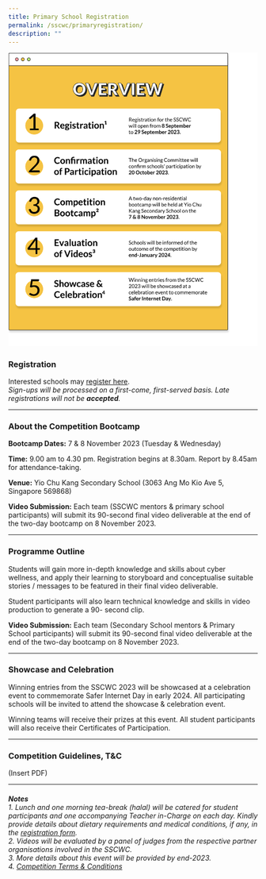 ```yaml
---
title: Primary School Registration
permalink: /sscwc/primaryregistration/
description: ""
---
```

![Overview](/images/Sscwc/prischoverview.png)
### **Registration** 
Interested schools may [register here](google.com). <br> 
*Sign-ups will be processed on a first-come, first-served basis. Late registrations will not be **accepted**.*


---


### **About the Competition Bootcamp** 

**Bootcamp Dates:** 7 &amp; 8 November 2023 (Tuesday &amp; Wednesday)

**Time:** 9.00 am to 4.30 pm. Registration begins at 8.30am. Report by 8.45am for attendance-taking.

**Venue:** Yio Chu Kang Secondary School (3063 Ang Mo Kio Ave 5, Singapore 569868)

**Video Submission:** Each team (SSCWC mentors &amp; primary school participants) will submit its 90-second final video deliverable at the end of the two-day bootcamp on 8 November 2023. 


---

### **Programme Outline** 

Students will gain more in-depth knowledge and skills about cyber wellness, and apply their learning to storyboard and conceptualise suitable stories / messages to be featured in their final video deliverable.

Student participants will also learn technical knowledge and skills in video production to generate a 90- second clip.

**Video Submission:** Each team (Secondary School mentors &amp; Primary School participants) will submit its 90-second final video deliverable at the end of the two-day bootcamp on 8 November 2023. 

---

### **Showcase and Celebration** 
Winning entries from the SSCWC 2023 will be showcased at a celebration event to commemorate Safer Internet Day in early 2024. All participating schools will be invited to attend the showcase &amp; celebration event.

Winning teams will receive their prizes at this event. All student participants will also receive their Certificates of Participation. 

---

### **Competition Guidelines, T&amp;C** 
(Insert PDF)

---

###### **Notes** <br>1. Lunch and one morning tea-break (halal) will be catered for student participants and one accompanying Teacher in-Charge on each day. Kindly provide details about dietary requirements and medical conditions, if any, in the [registration form](google.com). <br>2. Videos will be evaluated by a panel of judges from the respective partner organisations involved in the SSCWC. <br>3. More details about this event will be provided by end-2023. <br> 4. [Competition Terms &amp; Conditions](google.com)